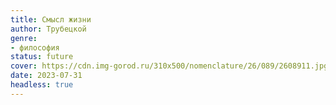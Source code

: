 ```yaml
---
title: Смысл жизни
author: Трубецкой
genre:
- философия
status: future
cover: https://cdn.img-gorod.ru/310x500/nomenclature/26/089/2608911.jpg
date: 2023-07-31
headless: true
---
```


